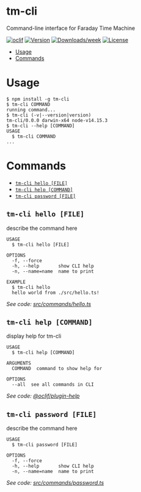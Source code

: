 tm-cli
======

Command-line interface for Faraday Time Machine

[![oclif](https://img.shields.io/badge/cli-oclif-brightgreen.svg)](https://oclif.io)
[![Version](https://img.shields.io/npm/v/tm-cli.svg)](https://npmjs.org/package/tm-cli)
[![Downloads/week](https://img.shields.io/npm/dw/tm-cli.svg)](https://npmjs.org/package/tm-cli)
[![License](https://img.shields.io/npm/l/tm-cli.svg)](https://github.com/nurkkala/tm-cli/blob/master/package.json)

<!-- toc -->
* [Usage](#usage)
* [Commands](#commands)
<!-- tocstop -->
# Usage
<!-- usage -->
```sh-session
$ npm install -g tm-cli
$ tm-cli COMMAND
running command...
$ tm-cli (-v|--version|version)
tm-cli/0.0.0 darwin-x64 node-v14.15.3
$ tm-cli --help [COMMAND]
USAGE
  $ tm-cli COMMAND
...
```
<!-- usagestop -->
# Commands
<!-- commands -->
* [`tm-cli hello [FILE]`](#tm-cli-hello-file)
* [`tm-cli help [COMMAND]`](#tm-cli-help-command)
* [`tm-cli password [FILE]`](#tm-cli-password-file)

## `tm-cli hello [FILE]`

describe the command here

```
USAGE
  $ tm-cli hello [FILE]

OPTIONS
  -f, --force
  -h, --help       show CLI help
  -n, --name=name  name to print

EXAMPLE
  $ tm-cli hello
  hello world from ./src/hello.ts!
```

_See code: [src/commands/hello.ts](https://github.com/nurkkala/tm-cli/blob/v0.0.0/src/commands/hello.ts)_

## `tm-cli help [COMMAND]`

display help for tm-cli

```
USAGE
  $ tm-cli help [COMMAND]

ARGUMENTS
  COMMAND  command to show help for

OPTIONS
  --all  see all commands in CLI
```

_See code: [@oclif/plugin-help](https://github.com/oclif/plugin-help/blob/v3.2.1/src/commands/help.ts)_

## `tm-cli password [FILE]`

describe the command here

```
USAGE
  $ tm-cli password [FILE]

OPTIONS
  -f, --force
  -h, --help       show CLI help
  -n, --name=name  name to print
```

_See code: [src/commands/password.ts](https://github.com/nurkkala/tm-cli/blob/v0.0.0/src/commands/password.ts)_
<!-- commandsstop -->
